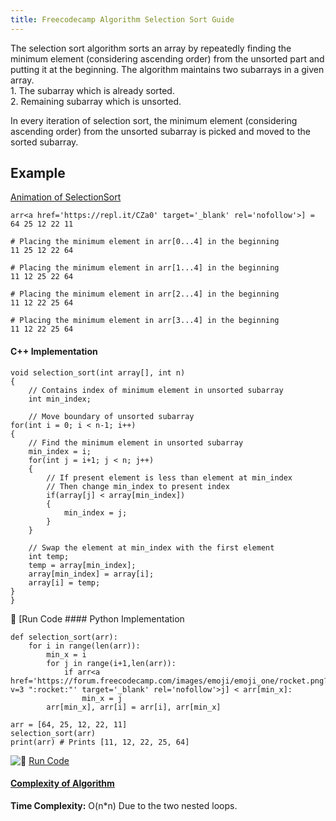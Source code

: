 ```yaml
---
title: Freecodecamp Algorithm Selection Sort Guide
---
```

The selection sort algorithm sorts an array by repeatedly finding the minimum element (considering ascending order) from the unsorted part and putting it at the beginning. The algorithm maintains two subarrays in a given array.  
1\. The subarray which is already sorted.  
2\. Remaining subarray which is unsorted.

In every iteration of selection sort, the minimum element (considering ascending order) from the unsorted subarray is picked and moved to the sorted subarray.

## Example

<a href='http://www.sorting-algorithms.com/selection-sort' target='_blank' rel='nofollow'>Animation of SelectionSort</a>

    arr<a href='https://repl.it/CZa0' target='_blank' rel='nofollow'>] = 64 25 12 22 11

    # Placing the minimum element in arr[0...4] in the beginning
    11 25 12 22 64

    # Placing the minimum element in arr[1...4] in the beginning
    11 12 25 22 64

    # Placing the minimum element in arr[2...4] in the beginning
    11 12 22 25 64

    # Placing the minimum element in arr[3...4] in the beginning
    11 12 22 25 64

#### C++ Implementation

    void selection_sort(int array[], int n)
    {
        // Contains index of minimum element in unsorted subarray
        int min_index;

        // Move boundary of unsorted subarray
    for(int i = 0; i < n-1; i++)
    {
        // Find the minimum element in unsorted subarray
        min_index = i;
        for(int j = i+1; j < n; j++)
        {
            // If present element is less than element at min_index
            // Then change min_index to present index
            if(array[j] < array[min_index])
            {
                min_index = j;
            }
        }

        // Swap the element at min_index with the first element
        int temp;
        temp = array[min_index];
        array[min_index] = array[i];
        array[i] = temp;
    }
    }

:rocket: [Run Code</a> #### Python Implementation  

    def selection_sort(arr):
        for i in range(len(arr)):
            min_x = i
            for j in range(i+1,len(arr)):
                if arr<a href='https://forum.freecodecamp.com/images/emoji/emoji_one/rocket.png?v=3 ":rocket:"' target='_blank' rel='nofollow'>j] < arr[min_x]:
                    min_x = j
            arr[min_x], arr[i] = arr[i], arr[min_x]

    arr = [64, 25, 12, 22, 11]
    selection_sort(arr)
    print(arr) # Prints [11, 12, 22, 25, 64]

![:rocket:](https://forum.freecodecamp.com/images/emoji/emoji_one/rocket.png?v=3 ":rocket:") <a href='https://repl.it/CXwQ' target='_blank' rel='nofollow'>Run Code</a>

#### <a href='https://www.freecodecamp.com/videos/big-o-notation-what-it-is-and-why-you-should-care' target='_blank' rel='nofollow'>Complexity of Algorithm</a>

**Time Complexity:** O(n*n) Due to the two nested loops.